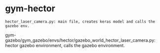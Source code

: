 # gym-hector

 	hector_laser_camera.py: main file, creates keras model and calls the gazebo env.
  gym-gazebo/gym_gazebo/envs/hector/gazebo_world_hector_laser_camera.py: hector gazebo environment, calls the gazebo environment.
  
  

